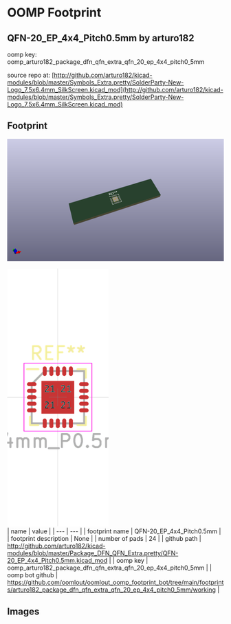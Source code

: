 # OOMP Footprint  
## QFN-20_EP_4x4_Pitch0.5mm  by arturo182  
  
oomp key: oomp_arturo182_package_dfn_qfn_extra_qfn_20_ep_4x4_pitch0_5mm  
  
source repo at: [http://github.com/arturo182/kicad-modules/blob/master/Symbols_Extra.pretty/SolderParty-New-Logo_7.5x6.4mm_SilkScreen.kicad_mod](http://github.com/arturo182/kicad-modules/blob/master/Symbols_Extra.pretty/SolderParty-New-Logo_7.5x6.4mm_SilkScreen.kicad_mod)  
## Footprint  
  
[![working_kicad_pcb_3d.png](working_kicad_pcb_3d_600.png)](working_kicad_pcb_3d.png)  
  
[![working.png](working_600.png)](working.png)  
| name | value | 
| --- | --- | 
| footprint name | QFN-20_EP_4x4_Pitch0.5mm | 
| footprint description | None | 
| number of pads | 24 | 
| github path | http://github.com/arturo182/kicad-modules/blob/master/Package_DFN_QFN_Extra.pretty/QFN-20_EP_4x4_Pitch0.5mm.kicad_mod | 
| oomp key | oomp_arturo182_package_dfn_qfn_extra_qfn_20_ep_4x4_pitch0_5mm | 
| oomp bot github | https://github.com/oomlout/oomlout_oomp_footprint_bot/tree/main/footprints/arturo182_package_dfn_qfn_extra_qfn_20_ep_4x4_pitch0_5mm/working | 
## Images  
